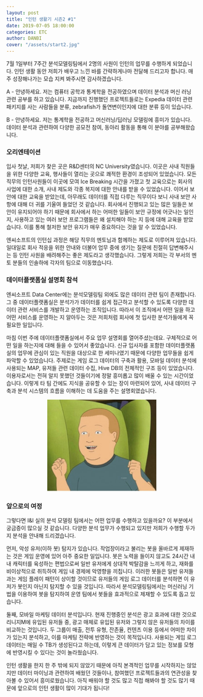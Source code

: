 ```yaml
---
layout: post
title: "인턴 생활기 시즌2 #1"
date: 2019-07-05 18:00:00
categories: ETC
author: DANBI
cover: "/assets/start2.jpg"
---
```


7월 1일부터 7주간 분석모델링팀에서 2명의 사원이 인턴의 업무를 수행하게 되었습니다. 인턴
생활 동안 저희가 배우고 느낀 바를 간략하게나마 전달해 드리고자 합니다. 매주 성장해나가는 모습 지켜 봐주시면 감사하겠습니다.

A - 안녕하세요. 저는 컴퓨터 공학과 통계학을 전공하였으며 데이터 분석과 머신 러닝 관련 공부를 하고 있습니다. 지금까지 진행했던 프로젝트들로는 Expedia 데이터 관련 패키지를 사는 사람들을 분류, zebrafish가 돌연변이인지에 대한 분류 등이 있습니다. 

B - 안녕하세요. 저는 통계학을 전공하고 머신러닝/딥러닝 모델링에 흥미가 있습니다. 데이터 분석과 관련하여 다양한 공모전 참여, 동아리 활동을 통해 이 분야를 공부해왔습니다.

### 오리엔테이션

입사 첫날, 저희가 찾은 곳은 R&D센터의 NC University였습니다. 이곳은 사내 직원들을 위한 다양한 교육, 행사들이 열리는 곳으로 쾌적한 환경이 조성되어 있었습니다. 모든 직무의 인턴사원들이 이곳에 모여 Ice Breaking 시간을 가졌고 첫 교육으로는 회사의 사업에 대한 소개, 사내 제도와 각종 복지에 대한 안내를 받을 수 있었습니다. 이어서 보안에 대한 교육을 받았는데, 아무래도 데이터를 직접 다루는 직무이다 보니 사내 보안 사항에 대해 더 귀를 기울여 들었던 것 같습니다. 회사에서 진행되고 있는 많은 일들은 보안이 유지되어야 하기 때문에 회사에서 하는 어떠한 일들이 보안 규정에 어긋나는 일인지, 사용하고 있는 여러 보안 프로그램들은 왜 설치해야 하는 지 등에 대해 교육을 받았습니다. 이를 통해 철저한 보안 유지가 매우 중요하다는 것을 알 수 있었습니다. 

엔씨소프트의 인턴십 과정은 해당 직무의 멘토님과 함께하는 제도로 이루어져 있습니다. 일대일로 회사 적응을 위한 안내와 더불어 업무 중에 생기는 질문에 친절히 답변해주시는 등 인턴 사원을 배려해주는 좋은 제도라고 생각했습니다. 그렇게 저희는 각 부서의 멘토 분들의 인솔하에 각자의 팀으로 이동했습니다.

### 데이터플랫폼실 설명회 참석

엔씨소프트 Data Center에는 분석모델링팀 외에도 많은 데이터 관련 팀이 존재합니다. 그 중 데이터플랫폼실은 분석가가 데이터를 쉽게 접근하고 분석할 수 있도록 다양한 데이터 관련 서비스를 개발하고 운영하는 조직입니다. 따라서 이 조직에서 어떤 일을 하고 어떤 서비스를 운영하는 지 알아두는 것은 저희처럼 회사에 첫 입사한 분석가들에게 꼭 필요한 일입니다. 

마침 이번 주에 데이터플랫폼실에서 주요 업무 설명회를 열어주셨는데요. 구체적으로 어떤 일을 하는지에 대해 들을 수 있어서 좋았습니다. 신규 입사자를 포함한 데이터플랫폼실의 업무에 관심이 있는 직원을 대상으로 한 세미나였기 때문에 다양한 업무들을 쉽게 파악할 수 있었습니다. 주제로는 게임 로그 데이터의 구축과 활용, 모바일 데이터 분석에 사용되는 MAP, 유저들 관련 데이터 수집, Hive DB의 전체적인 구조 등이 있었습니다. 이용자로서는 전혀 알지 못했던 것들이기에 정말 흥미롭고 많이 배울 수 있는 시간이었습니다. 이렇게 타 팀 간에도 지식을 공유할 수 있는 장이 마련되어 있어, 사내 데이터 구축과 분석 시스템의 흐름을 이해하는 데 도움을 주는 설명회였습니다. 

<p align="center">
<img src="/assets/etc/summer_intern/excited.jpg" style="width:3in" />  


</p>

### 앞으로의 여정

그렇다면 I&I 실의 분석 모델링 팀에서는 어떤 업무를 수행하고 있을까요? 이 부분에서 궁금증이 많으실 것 같습니다. 다양한 분석 업무가 수행되고 있지만 저희가 수행할 두가지 분석을 안내해 드리겠습니다.

먼저, 악성 유저(이하 봇) 탐지가 있습니다. 작업장이라고 불리는 봇을 올바르게 제재하는 것은 게임 운영에 있어 아주 중요한 일입니다. 봇은 노력을 들이지 않고도 24시간 내내 캐릭터를 육성하는 편법으로써 일반 유저에게 상대적 박탈감을 느끼게 하고, 재화를 비이상적으로 취득하여 게임 내 경제에 악영향을 끼칩니다. 이러한 봇들은 일반 유저들과는 게임 플레이 패턴이 상이할 것이므로 유저들의 게임 로그 데이터를 분석하면 이 유저가 봇인지 아닌지 탐지할 수 있을 것입니다. 따라서 분석모델링팀에서는 머신러닝 기법을 이용하여 봇을 탐지하여 운영 팀에서 봇들을 효과적으로 제재할 수 있도록 돕고 있습니다.

둘째, 모바일 마케팅 데이터 분석입니다. 현재 진행중인 분석은 광고 효과에 대한 것으로 리니지M에 유입된 유저들 중, 광고 매체로 유입된 유저와 그렇지 않은 유저들의 차이를 비교하는 것입니다. 두 그룹이 매출, 전투 유형, 잔존율, 컨텐츠 이용 등에서 어떠한 차이가 있는지 분석하고, 이를 마케팅 전략에 반영하는 것이 목적입니다. 사용되는 게임 로그 데이터는 매일 수 TB가 생성된다고 하는데, 이렇게 큰 데이터가 담고 있는 정보를 모형에 반영시킬 수 있다는 것이 놀라웠습니다.

인턴 생활을 한지 한 주 밖에 되지 않았기 때문에 아직 본격적인 업무를 시작하지는 않았지만 데이터 마이닝과 관련하여 배웠던 것들이나, 참여했던 프로젝트들과의 연관성을 찾아볼 수 있어서 흥미로웠습니다. 아직 배워야 할 것도 많고 직접 해봐야 할 것도 많기 때문에 앞으로의 인턴 생활이 많이 기대가 됩니다!